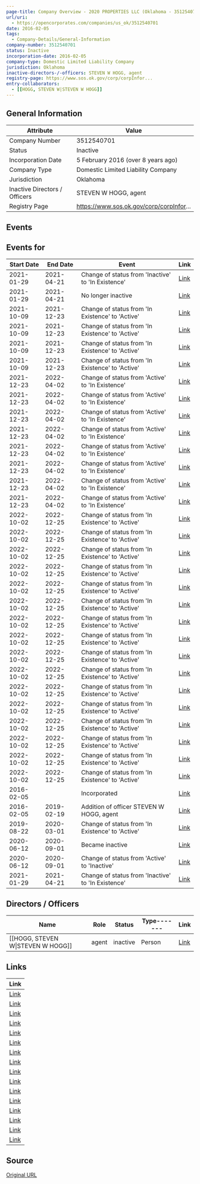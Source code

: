 ```yaml
---
page-title: Company Overview - 2020 PROPERTIES LLC (Oklahoma - 3512540701)
url/uri:
  - https://opencorporates.com/companies/us_ok/3512540701
date: 2016-02-05
tags:
  - Company-Details/General-Information
company-number: 3512540701
status: Inactive
incorporation-date: 2016-02-05
company-type: Domestic Limited Liability Company
jurisdiction: Oklahoma
inactive-directors-/-officers: STEVEN W HOGG, agent
registry-page: https://www.sos.ok.gov/corp/corpInfor...
entry-collaborators:
  - [[HOGG, STEVEN W|STEVEN W HOGG]]
---
```


## General Information
| Attribute | Value |
|-----------|-------|
| Company Number | 3512540701 |
| Status | Inactive |
| Incorporation Date | 5 February 2016 (over 8 years ago) |
| Company Type | Domestic Limited Liability Company |
| Jurisdiction | Oklahoma |
| Inactive Directors / Officers | STEVEN W HOGG, agent |
| Registry Page | https://www.sos.ok.gov/corp/corpInfor... |

## Events
## Events for
| Start Date | End Date   | Event                                                   | Link |
|------------|------------|-------------------------------------------------------|------|
| 2021-01-29 | 2021-04-21 | Change of status from 'Inactive' to 'In Existence' | [Link](https://opencorporates.com/events/2002830896) |
| 2021-01-29 | 2021-04-21 | No longer inactive | [Link](https://opencorporates.com/events/2002830908) |
| 2021-10-09 | 2021-12-23 | Change of status from 'In Existence' to 'Active' | [Link](https://opencorporates.com/events/2369576798) |
| 2021-10-09 | 2021-12-23 | Change of status from 'In Existence' to 'Active' | [Link](https://opencorporates.com/events/2369576825) |
| 2021-10-09 | 2021-12-23 | Change of status from 'In Existence' to 'Active' | [Link](https://opencorporates.com/events/2369576756) |
| 2021-10-09 | 2021-12-23 | Change of status from 'In Existence' to 'Active' | [Link](https://opencorporates.com/events/2369576741) |
| 2021-12-23 | 2022-04-02 | Change of status from 'Active' to 'In Existence' | [Link](https://opencorporates.com/events/2437020296) |
| 2021-12-23 | 2022-04-02 | Change of status from 'Active' to 'In Existence' | [Link](https://opencorporates.com/events/2437020329) |
| 2021-12-23 | 2022-04-02 | Change of status from 'Active' to 'In Existence' | [Link](https://opencorporates.com/events/2437020407) |
| 2021-12-23 | 2022-04-02 | Change of status from 'Active' to 'In Existence' | [Link](https://opencorporates.com/events/2437020341) |
| 2021-12-23 | 2022-04-02 | Change of status from 'Active' to 'In Existence' | [Link](https://opencorporates.com/events/2437020356) |
| 2021-12-23 | 2022-04-02 | Change of status from 'Active' to 'In Existence' | [Link](https://opencorporates.com/events/2437020317) |
| 2021-12-23 | 2022-04-02 | Change of status from 'Active' to 'In Existence' | [Link](https://opencorporates.com/events/2437020365) |
| 2021-12-23 | 2022-04-02 | Change of status from 'Active' to 'In Existence' | [Link](https://opencorporates.com/events/2437020386) |
| 2022-10-02 | 2022-12-25 | Change of status from 'In Existence' to 'Active' | [Link](https://opencorporates.com/events/2793301876) |
| 2022-10-02 | 2022-12-25 | Change of status from 'In Existence' to 'Active' | [Link](https://opencorporates.com/events/2793301945) |
| 2022-10-02 | 2022-12-25 | Change of status from 'In Existence' to 'Active' | [Link](https://opencorporates.com/events/2793301828) |
| 2022-10-02 | 2022-12-25 | Change of status from 'In Existence' to 'Active' | [Link](https://opencorporates.com/events/2793302038) |
| 2022-10-02 | 2022-12-25 | Change of status from 'In Existence' to 'Active' | [Link](https://opencorporates.com/events/2793302059) |
| 2022-10-02 | 2022-12-25 | Change of status from 'In Existence' to 'Active' | [Link](https://opencorporates.com/events/2793301852) |
| 2022-10-02 | 2022-12-25 | Change of status from 'In Existence' to 'Active' | [Link](https://opencorporates.com/events/2793302005) |
| 2022-10-02 | 2022-12-25 | Change of status from 'In Existence' to 'Active' | [Link](https://opencorporates.com/events/2793302152) |
| 2022-10-02 | 2022-12-25 | Change of status from 'In Existence' to 'Active' | [Link](https://opencorporates.com/events/2793302119) |
| 2022-10-02 | 2022-12-25 | Change of status from 'In Existence' to 'Active' | [Link](https://opencorporates.com/events/2793301804) |
| 2022-10-02 | 2022-12-25 | Change of status from 'In Existence' to 'Active' | [Link](https://opencorporates.com/events/2793301975) |
| 2022-10-02 | 2022-12-25 | Change of status from 'In Existence' to 'Active' | [Link](https://opencorporates.com/events/2793301909) |
| 2022-10-02 | 2022-12-25 | Change of status from 'In Existence' to 'Active' | [Link](https://opencorporates.com/events/2793302101) |
| 2022-10-02 | 2022-12-25 | Change of status from 'In Existence' to 'Active' | [Link](https://opencorporates.com/events/2793301927) |
| 2022-10-02 | 2022-12-25 | Change of status from 'In Existence' to 'Active' | [Link](https://opencorporates.com/events/2793302170) |
| 2022-10-02 | 2022-12-25 | Change of status from 'In Existence' to 'Active' | [Link](https://opencorporates.com/events/2793302071) |
| 2016-02-05 |            | Incorporated | [Link](https://opencorporates.com/events/994762952) |
| 2016-02-05 | 2019-02-19 | Addition of officer STEVEN W HOGG, agent | [Link](https://opencorporates.com/events/994762886) |
| 2019-08-22 | 2020-03-01 | Change of status from 'In Existence' to 'Active' | [Link](https://opencorporates.com/events/1775288362) |
| 2020-06-12 | 2020-09-01 | Became inactive | [Link](https://opencorporates.com/events/1845667961) |
| 2020-06-12 | 2020-09-01 | Change of status from 'Active' to 'Inactive' | [Link](https://opencorporates.com/events/1845667976) |
| 2021-01-29 | 2021-04-21 | Change of status from 'Inactive' to 'In Existence' | [Link](https://opencorporates.com/events/2002830890) |

## Directors / Officers
| Name                 | Role            | Status     | Type------- | Link |
|----------------------|-----------------|------------|-------------|------|
| [[HOGG, STEVEN W\|STEVEN W HOGG]] | agent           | inactive   | Person      | [Link](https://opencorporates.com/officers/328968846) |

## Links
| Link |
|------|
| [Link](https://www.sos.ok.gov/corp/corpInformation.aspx?id=3512540701) |
| [Link](/companies/us_id/0003949850) |
| [Link](/companies/us_az/23105501) |
| [Link](/companies/us_pa/4046521) |
| [Link](/companies/us_ny/5372992) |
| [Link](/events/2793301876) |
| [Link](/companies/us_il/LLC_06171591) |
| [Link](/events/2793301828) |
| [Link](/companies/us_wv/504412) |
| [Link](/companies/us_nd/0000120065) |
| [Link](/companies/us_ms/1205055) |
| [Link](/officers/328968846) |
| [Link](/companies/us_co/20121479679) |
| [Link](/companies/us_co/20051378479) |
| [Link](/events/2793301945) |
| [Link](/companies/us_mi/802453579) |

## Source
[Original URL](https://opencorporates.com/companies/us_ok/3512540701)
